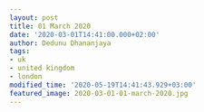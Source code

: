 ```yaml
---
layout: post
title: 01 March 2020
date: '2020-03-01T14:41:00.000+02:00'
author: Dedunu Dhananjaya
tags:
- uk
- united kingdom
- london
modified_time: '2020-05-19T14:41:43.929+03:00'
featured_image: 2020-03-01-01-march-2020.jpg
---
```

